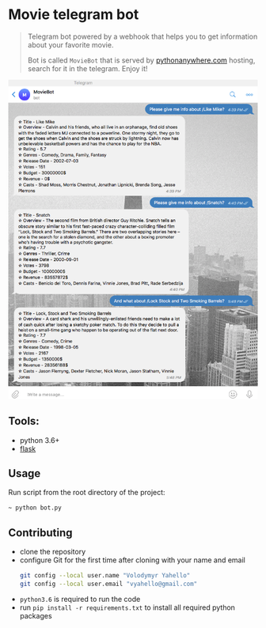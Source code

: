 # Movie telegram bot
> Telegram bot powered by a webhook that helps you to get information about your favorite movie.
> 
> Bot is called `MovieBot` that is served by [pythonanywhere.com](https://pythonanywhere.com) hosting, search for it in the  telegram. Enjoy it!

![Screenshot](src/demo/bot.png)

## Tools:
- python 3.6+
- [flask](https://flask.palletsprojects.com)

## Usage
Run script from the root directory of the project:
```bash
~ python bot.py
```

## Contributing
- clone the repository
- configure Git for the first time after cloning with your name and email
  ```bash
  git config --local user.name "Volodymyr Yahello"
  git config --local user.email "vyahello@gmail.com"
  ```
- `python3.6` is required to run the code
- run `pip install -r requirements.txt` to install all required python packages
